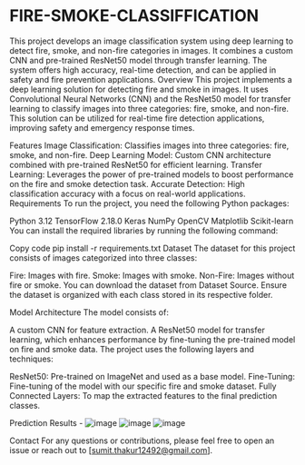 # FIRE-SMOKE-CLASSIFFICATION
 This project develops an image classification system using deep learning to detect fire, smoke, and non-fire categories in images. It combines a custom CNN and pre-trained ResNet50 model through transfer learning. The system offers high accuracy, real-time detection, and can be applied in safety and fire prevention applications.
Overview
This project implements a deep learning solution for detecting fire and smoke in images. It uses Convolutional Neural Networks (CNN) and the ResNet50 model for transfer learning to classify images into three categories: fire, smoke, and non-fire. This solution can be utilized for real-time fire detection applications, improving safety and emergency response times.

Features
Image Classification: Classifies images into three categories: fire, smoke, and non-fire.
Deep Learning Model: Custom CNN architecture combined with pre-trained ResNet50 for efficient learning.
Transfer Learning: Leverages the power of pre-trained models to boost performance on the fire and smoke detection task.
Accurate Detection: High classification accuracy with a focus on real-world applications.
Requirements
To run the project, you need the following Python packages:

Python 3.12
TensorFlow 2.18.0
Keras
NumPy
OpenCV
Matplotlib
Scikit-learn
You can install the required libraries by running the following command:

Copy code
pip install -r requirements.txt
Dataset
The dataset for this project consists of images categorized into three classes:

Fire: Images with fire.
Smoke: Images with smoke.
Non-Fire: Images without fire or smoke.
You can download the dataset from Dataset Source. Ensure the dataset is organized with each class stored in its respective folder.

Model Architecture
The model consists of:

A custom CNN for feature extraction.
A ResNet50 model for transfer learning, which enhances performance by fine-tuning the pre-trained model on fire and smoke data.
The project uses the following layers and techniques:

ResNet50: Pre-trained on ImageNet and used as a base model.
Fine-Tuning: Fine-tuning of the model with our specific fire and smoke dataset.
Fully Connected Layers: To map the extracted features to the final prediction classes.

Prediction Results - 
![image](https://github.com/user-attachments/assets/362c99a5-8cab-42b9-ac2d-65ef25edcf55)
![image](https://github.com/user-attachments/assets/25d768dd-456f-4de1-935c-a50d410aeecc)
![image](https://github.com/user-attachments/assets/ba74ccef-db8e-458f-bad3-9ebd8e8d6dd2)


Contact
For any questions or contributions, please feel free to open an issue or reach out to [sumit.thakur12492@gmail.com].
